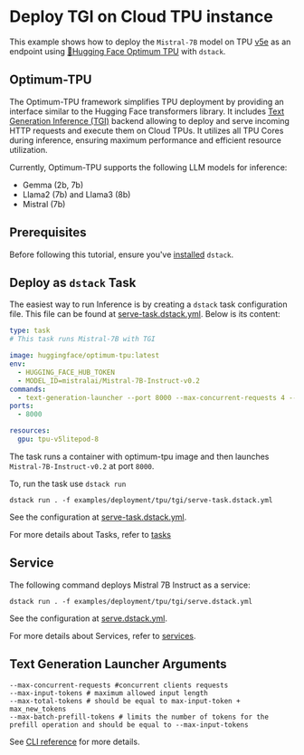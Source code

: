 # Deploy TGI on Cloud TPU instance

This example shows how to deploy the `Mistral-7B` model on TPU [v5e](https://cloud.google.com/tpu/docs/v5e) as an endpoint using [🤗Hugging Face Optimum TPU](https://github.com/huggingface/optimum-tpu) with `dstack`. 

## Optimum-TPU

The Optimum-TPU framework simplifies TPU deployment by providing an interface similar to the Hugging Face transformers library. It includes [Text Generation Inference (TGI)](https://github.com/huggingface/optimum-tpu/tree/main/text-generation-inference) backend 
allowing to deploy and serve incoming HTTP requests and execute them on Cloud TPUs.
It utilizes all TPU Cores during inference, ensuring maximum performance and efficient resource utilization.

Currently, Optimum-TPU supports the following LLM models for inference:

- Gemma (2b, 7b)
- Llama2 (7b) and Llama3 (8b)
- Mistral (7b)

## Prerequisites

Before following this tutorial, ensure you've [installed](https://dstack.ai/docs/installation) `dstack`.

## Deploy as `dstack` Task
The easiest way to run Inference is by creating a `dstack` task configuration file. This file can be found at [serve-task.dstack.yml](serve-task.dstack.yml). Below is its content:

```yaml
type: task
# This task runs Mistral-7B with TGI

image: huggingface/optimum-tpu:latest
env:
  - HUGGING_FACE_HUB_TOKEN
  - MODEL_ID=mistralai/Mistral-7B-Instruct-v0.2
commands:
  - text-generation-launcher --port 8000 --max-concurrent-requests 4 --max-input-tokens 128 --max-total-tokens 150 --max-batch-prefill-tokens 128
ports:
  - 8000

resources:
  gpu: tpu-v5litepod-8
```
The task runs a container with optimum-tpu image and then launches `Mistral-7B-Instruct-v0.2` at port `8000`.

To, run the task use `dstack run`

```shell
dstack run . -f examples/deployment/tpu/tgi/serve-task.dstack.yml
```
See the configuration at [serve-task.dstack.yml](serve-task.dstack.yml).

For more details about Tasks, refer to [tasks](https://dstack.ai/docs/concepts/tasks)

## Service

The following command deploys Mistral 7B Instruct as a service:

```shell
dstack run . -f examples/deployment/tpu/tgi/serve.dstack.yml
```
See the configuration at [serve.dstack.yml](serve.dstack.yml).

For more details about Services, refer to [services](https://dstack.ai/docs/concepts/services).

## Text Generation Launcher Arguments

```shell
--max-concurrent-requests #concurrent clients requests 
--max-input-tokens # maximum allowed input length
--max-total-tokens # should be equal to max-input-token + max_new_tokens
--max-batch-prefill-tokens # limits the number of tokens for the prefill operation and should be equal to --max-input-tokens
```

See [CLI reference](https://huggingface.co/docs/text-generation-inference/en/basic_tutorials/launcher) for more details.